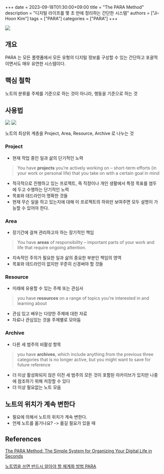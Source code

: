 +++
date = 2023-09-18T01:30:00+09:00
title = "The PARA Method"
description = "디지털 라이프를 몇 초 만에 정리하는 간단한 시스템"
authors = ["Ji-Hoon Kim"]
tags = ["PARA"]
categories = ["PARA"]
+++

<img src="/images/posts/para/main.jpg">

## 개요

PARA 는 모든 플랫폼에서 모든 유형의 디지털 정보를 구성할 수 있는 간단하고 포괄적이면서도 매우 유연한 시스템이다.

## 핵심 철학

노트의 분류를 주제를 기준으로 하는 것이 아니라, 행동을 기준으로 하는 것

## 사용법

<img src="/images/posts/para/PARA.jpg">

<img src="/images/posts/para/PARA-hierarchy.jpeg">

노트의 최상위 계층을 Project, Area, Resource, Archive 로 나누는 것

### Project

- 현재 작업 중인 일과 삶의 단기적인 노력

> You have **projects** you’re actively working on – short-term efforts (in your work or personal life) that you take on
> with a certain goal in mind

- 적극적으로 진행하고 있는 프로젝트, 즉 직장이나 개인 생활에서 특정 목표를 염두에 두고 수행하는 단기적인 노력
- 목표와 데드라인이 명확한 것들
- 현재 무슨 일을 하고 있는지에 대해 이 프로젝트의 하위만 보여주면 모두 설명이 가능할 수 있어야 한다.

### Area

- 장기간에 걸쳐 관리하고자 하는 장기적인 책임

> You have **areas** of responsibility – important parts of your work and life that require ongoing attention.

- 지속적인 주의가 필요한 일과 삶의 중요한 부분인 책임의 영역
- 목표와 데드라인이 없지만 꾸준히 신경써야 할 것들

### Resource

- 미래에 유용할 수 있는 주제 또는 관심사

> you have **resources** on a range of topics you’re interested in and learning about

- 관심 있고 배우는 다양한 주제에 대한 자료
- 자료나 관심있는 것을 주제별로 모아둠

### Archive

- 다른 세 범주의 비활성 항목

> you have **archives**, which include anything from the previous three categories that is no longer active, but you
> might want to save for future reference

- 더 이상 활성화되지 않은 이전 세 범주의 모든 것이 포함된 아카이브가 있지만 나중에 참조하기 위해 저장할 수 있다
- 더 이상 필요없는 노트 모음

## 노트의 위치가 계속 변한다

- 필요에 의해서 노트의 위치가 계속 변한다.
- 언제 노트를 옮기나요? -> 옮길 필요가 있을 때

## References

[The PARA Method: The Simple System for Organizing Your Digital Life in Seconds](https://fortelabs.com/blog/para/)

[노트앱을 쓰면 반드시 알아야 할 체계화 방법 PARA](https://www.youtube.com/watch?v=lkRQuMIbFYc)

